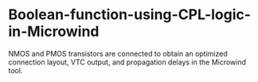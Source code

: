 # Boolean-function-using-CPL-logic-in-Microwind
NMOS and PMOS transistors are connected to obtain an optimized connection layout, VTC output, and propagation delays in the Microwind tool.
